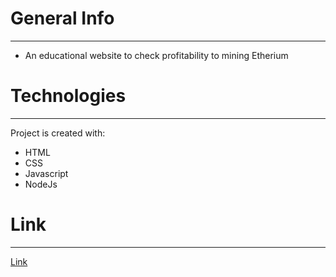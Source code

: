 # General Info
---

- An educational website to check profitability to mining Etherium 

# Technologies
---
Project is created with:

- HTML
- CSS
- Javascript
- NodeJs

# Link
---

[Link](https://ethtt.onrender.com/)
